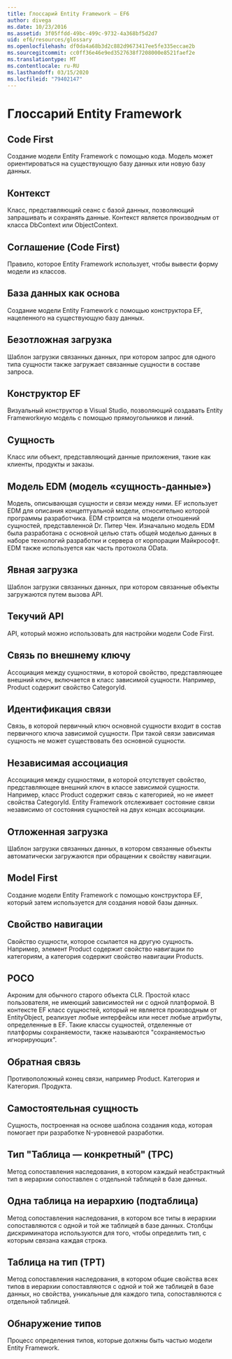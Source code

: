 ```yaml
---
title: Глоссарий Entity Framework — EF6
author: divega
ms.date: 10/23/2016
ms.assetid: 3f05ffdd-49bc-499c-9732-4a368bf5d2d7
uid: ef6/resources/glossary
ms.openlocfilehash: df0da4a68b3d2c882d9673417ee5fe335eccae2b
ms.sourcegitcommit: cc0ff36e46e9ed3527638f7208000e8521faef2e
ms.translationtype: MT
ms.contentlocale: ru-RU
ms.lasthandoff: 03/15/2020
ms.locfileid: "79402147"
---
```

# <a name="entity-framework-glossary"></a>Глоссарий Entity Framework
## <a name="code-first"></a>Code First
Создание модели Entity Framework с помощью кода. Модель может ориентироваться на существующую базу данных или новую базу данных.

## <a name="context"></a>Контекст
Класс, представляющий сеанс с базой данных, позволяющий запрашивать и сохранять данные. Контекст является производным от класса DbContext или ObjectContext.

## <a name="convention-code-first"></a>Соглашение (Code First)
Правило, которое Entity Framework использует, чтобы вывести форму модели из классов.

## <a name="database-first"></a>База данных как основа
Создание модели Entity Framework с помощью конструктора EF, нацеленного на существующую базу данных.

## <a name="eager-loading"></a>Безотложная загрузка
Шаблон загрузки связанных данных, при котором запрос для одного типа сущности также загружает связанные сущности в составе запроса.

## <a name="ef-designer"></a>Конструктор EF
Визуальный конструктор в Visual Studio, позволяющий создавать Entity Frameworkную модель с помощью прямоугольников и линий.

## <a name="entity"></a>Сущность
Класс или объект, представляющий данные приложения, такие как клиенты, продукты и заказы.

## <a name="entity-data-model"></a>Модель EDM (модель «сущность-данные»)
Модель, описывающая сущности и связи между ними. EF использует EDM для описания концептуальной модели, относительно которой программы разработчика. EDM строится на модели отношений сущностей, представленной Dr. Питер Чен. Изначально модель EDM была разработана с основной целью стать общей моделью данных в наборе технологий разработки и сервера от корпорации Майкрософт. EDM также используется как часть протокола OData.

## <a name="explicit-loading"></a>Явная загрузка
Шаблон загрузки связанных данных, при котором связанные объекты загружаются путем вызова API.

## <a name="fluent-api"></a>Текучий API
API, который можно использовать для настройки модели Code First.

## <a name="foreign-key-association"></a>Связь по внешнему ключу
Ассоциация между сущностями, в которой свойство, представляющее внешний ключ, включается в класс зависимой сущности. Например, Product содержит свойство CategoryId.

## <a name="identifying-relationship"></a>Идентификация связи
Связь, в которой первичный ключ основной сущности входит в состав первичного ключа зависимой сущности. При такой связи зависимая сущность не может существовать без основной сущности.

## <a name="independent-association"></a>Независимая ассоциация
Ассоциация между сущностями, в которой отсутствует свойство, представляющее внешний ключ в классе зависимой сущности. Например, класс Product содержит связь с категорией, но не имеет свойства CategoryId. Entity Framework отслеживает состояние связи независимо от состояния сущностей на двух концах ассоциации.

## <a name="lazy-loading"></a>Отложенная загрузка
Шаблон загрузки связанных данных, в котором связанные объекты автоматически загружаются при обращении к свойству навигации.

## <a name="model-first"></a>Model First
Создание модели Entity Framework с помощью конструктора EF, который затем используется для создания новой базы данных.

## <a name="navigation-property"></a>Свойство навигации
Свойство сущности, которое ссылается на другую сущность. Например, элемент Product содержит свойство навигации по категориям, а категория содержит свойство навигации Products.

## <a name="poco"></a>POCO
Акроним для обычного старого объекта CLR. Простой класс пользователя, не имеющий зависимостей ни с одной платформой. В контексте EF класс сущностей, который не является производным от EntityObject, реализует любые интерфейсы или несет любые атрибуты, определенные в EF. Такие классы сущностей, отделенные от платформы сохраняемости, также называются "сохраняемостью игнорирующих".  

## <a name="relationship-inverse"></a>Обратная связь
Противоположный конец связи, например Product. Категория и Категория. Продукта.

## <a name="self-tracking-entity"></a>Самостоятельная сущность
Сущность, построенная на основе шаблона создания кода, которая помогает при разработке N-уровневой разработки.

## <a name="table-per-concrete-type-tpc"></a>Тип "Таблица — конкретный" (TPC)
Метод сопоставления наследования, в котором каждый неабстрактный тип в иерархии сопоставлен с отдельной таблицей в базе данных.

## <a name="table-per-hierarchy-tph"></a>Одна таблица на иерархию (подтаблица)
Метод сопоставления наследования, в котором все типы в иерархии сопоставляются с одной и той же таблицей в базе данных. Столбцы дискриминатора используются для того, чтобы определить тип, с которым связана каждая строка.

## <a name="table-per-type-tpt"></a>Таблица на тип (TPT)
Метод сопоставления наследования, в котором общие свойства всех типов в иерархии сопоставляются с одной и той же таблицей в базе данных, но свойства, уникальные для каждого типа, сопоставляются с отдельной таблицей.

## <a name="type-discovery"></a>Обнаружение типов
Процесс определения типов, которые должны быть частью модели Entity Framework.
